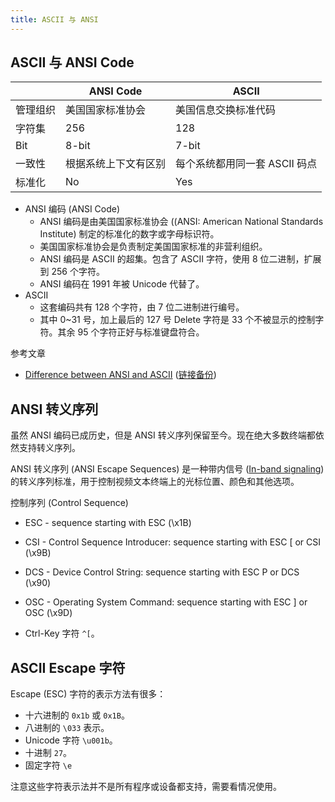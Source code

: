 ```yaml
---
title: ASCII 与 ANSI
---
```



## ASCII 与 ANSI Code

|          | ANSI Code            | ASCII                         |
|----------|----------------------|-------------------------------|
| 管理组织 | 美国国家标准协会     | 美国信息交换标准代码          |
| 字符集   | 256                  | 128                           |
| Bit      | 8-bit                | 7-bit                         |
| 一致性   | 根据系统上下文有区别 | 每个系统都用同一套 ASCII 码点 |
| 标准化   | No                   | Yes                           |

- ANSI 编码 (ANSI Code)
  - ANSI 编码是由美国国家标准协会 ((ANSI: American National Standards Institute) 制定的标准化的数字或字母标识符。
  - 美国国家标准协会是负责制定美国国家标准的非营利组织。
  - ANSI 编码是 ASCII 的超集。包含了 ASCII 字符，使用 8 位二进制，扩展到 256 个字符。
  - ANSI 编码在 1991 年被 Unicode 代替了。
- ASCII
  - 这套编码共有 128 个字符，由 7 位二进制进行编号。
  - 其中 0~31 号，加上最后的 127 号 Delete 字符是 33 个不被显示的控制字符。其余 95 个字符正好与标准键盘符合。

参考文章

- [Difference between ANSI and ASCII](https://www.tutorialspoint.com/difference-between-ansi-and-ascii) ([链接备份](https://web.archive.org/web/20230226201600/https://www.tutorialspoint.com/difference-between-ansi-and-ascii))

## ANSI 转义序列

虽然 ANSI 编码已成历史，但是 ANSI 转义序列保留至今。现在绝大多数终端都依然支持转义序列。

ANSI 转义序列 (ANSI Escape Sequences) 是一种带内信号 ([In-band signaling][]) 的转义序列标准，用于控制视频文本终端上的光标位置、颜色和其他选项。

控制序列 (Control Sequence)

- ESC - sequence starting with ESC (\x1B)
- CSI - Control Sequence Introducer: sequence starting with ESC [ or CSI (\x9B)
- DCS - Device Control String: sequence starting with ESC P or DCS (\x90)
- OSC - Operating System Command: sequence starting with ESC ] or OSC (\x9D)

- Ctrl-Key 字符 `^[`。

## ASCII Escape 字符

Escape (ESC) 字符的表示方法有很多：

- 十六进制的 `0x1b` 或 `0x1B`。
- 八进制的 `\033` 表示。
- Unicode 字符 `\u001b`。
- 十进制 `27`。
- 固定字符 `\e`

注意这些字符表示法并不是所有程序或设备都支持，需要看情况使用。


[In-band signaling]: https://www.wikiwand.com/en/In-band_signaling
